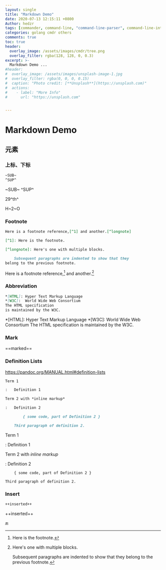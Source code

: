 ```yaml
---
layout: single
title: "Markdown Demo"
date: 2020-07-13 12:15:11 +0800
Author: hedzr
tags: [commander, command-line, "command-line-parser", command-line-interface,  getops, posix, posix-compatible, hierarchical-configuration, hierarchy, cli, golang, markdown, demo]
categories: golang cmdr others
comments: true
toc: true
header:
  overlay_image: /assets/images/cmdr/tree.png
  overlay_filter: rgba(128, 128, 0, 0.3)
excerpt: >-
  Markdown Demo ...
#header:
#  overlay_image: /assets/images/unsplash-image-1.jpg
#  overlay_filter: rgba(0, 0, 0, 0.15)
#  caption: "Photo credit: [**Unsplash**](https://unsplash.com)"
#  actions:
#    - label: "More Info"
#      url: "https://unsplash.com"


---
```




# Markdown Demo



## 元素

### 上标、下标



```markdown
~SUB~
^SUP^
```



~SUB~
^SUP^

29^th^

H~2~O





### Footnote

```markdown
Here is a footnote reference,[^1] and another.[^longnote]

[^1]: Here is the footnote.

[^longnote]: Here's one with multiple blocks.

    Subsequent paragraphs are indented to show that they
belong to the previous footnote.
```

Here is a footnote reference,[^1] and another.[^longnote]

[^1]: Here is the footnote.

[^longnote]: Here's one with multiple blocks.

    Subsequent paragraphs are indented to show that they
belong to the previous footnote.





### Abbreviation


```markdown
*[HTML]: Hyper Text Markup Language
*[W3C]:  World Wide Web Consortium
The HTML specification
is maintained by the W3C.
```

*[HTML]: Hyper Text Markup Language
*[W3C]:  World Wide Web Consortium
The HTML specification
is maintained by the W3C.



### Mark



==marked==



### Definition Lists

<https://pandoc.org/MANUAL.html#definition-lists>

```markdown
Term 1

:   Definition 1

Term 2 with *inline markup*

:   Definition 2

        { some code, part of Definition 2 }

    Third paragraph of definition 2.
```

Term 1

:   Definition 1

Term 2 with *inline markup*

:   Definition 2

        { some code, part of Definition 2 }
    
    Third paragraph of definition 2.



### Insert

```markdown
++inserted++
```



++inserted++






🔚

